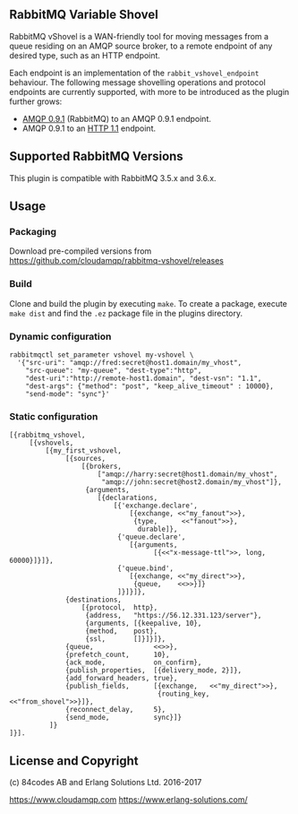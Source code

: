 ## RabbitMQ Variable Shovel

RabbitMQ vShovel is a WAN-friendly tool for moving messages from
a queue residing on an AMQP source broker, to a remote endpoint of any desired type, such as an HTTP endpoint.

Each endpoint is an implementation of the `rabbit_vshovel_endpoint` behaviour. The following message shovelling operations and protocol endpoints are currently supported, with more to be introduced as the plugin further grows:

- [AMQP 0.9.1](https://www.rabbitmq.com/amqp-0-9-1-reference.html) (RabbitMQ) to an AMQP 0.9.1 endpoint.
- AMQP 0.9.1 to an [HTTP 1.1](https://www.w3.org/Protocols/rfc2616/rfc2616.html) endpoint.


## Supported RabbitMQ Versions

This plugin is compatible with RabbitMQ 3.5.x and 3.6.x.


## Usage

### Packaging

Download pre-compiled versions from https://github.com/cloudamqp/rabbitmq-vshovel/releases

### Build

Clone and build the plugin by executing `make`. To create a package, execute `make dist` and find the `.ez` package file in the plugins directory.

### Dynamic configuration

```
rabbitmqctl set_parameter vshovel my-vshovel \
  '{"src-uri": "amqp://fred:secret@host1.domain/my_vhost",
    "src-queue": "my-queue", "dest-type":"http",
    "dest-uri":"http://remote-host1.domain", "dest-vsn": "1.1",
    "dest-args": {"method": "post", "keep_alive_timeout" : 10000},
    "send-mode": "sync"}'
```

### Static configuration

```
[{rabbitmq_vshovel,
     [{vshovels,
         [{my_first_vshovel,
              [{sources,
                  [{brokers,
                      ["amqp://harry:secret@host1.domain/my_vhost",
                       "amqp://john:secret@host2.domain/my_vhost"]},
                   {arguments,
                      [{declarations,
                          [{'exchange.declare',
                              [{exchange, <<"my_fanout">>},
                               {type,      <<"fanout">>},
                                durable]},
                           {'queue.declare',
                              [{arguments,
                                    [{<<"x-message-ttl">>, long, 60000}]}]},
                           {'queue.bind',
                              [{exchange, <<"my_direct">>},
                               {queue,    <<>>}]}
                           ]}]}]},
              {destinations,
                  [{protocol,  http},
                   {address,   "https://56.12.331.123/server"},
                   {arguments, [{keepalive, 10},
                   {method,    post},
                   {ssl,       []}]}]},
              {queue,               <<>>},
              {prefetch_count,      10},
              {ack_mode,            on_confirm},
              {publish_properties,  [{delivery_mode, 2}]},
              {add_forward_headers, true},
              {publish_fields,      [{exchange,   <<"my_direct">>},
                                     {routing_key, <<"from_shovel">>}]},
              {reconnect_delay,     5},
              {send_mode,           sync}]}
          ]}
]}].

```

## License and Copyright

(c) 84codes AB and Erlang Solutions Ltd. 2016-2017

https://www.cloudamqp.com
https://www.erlang-solutions.com/

